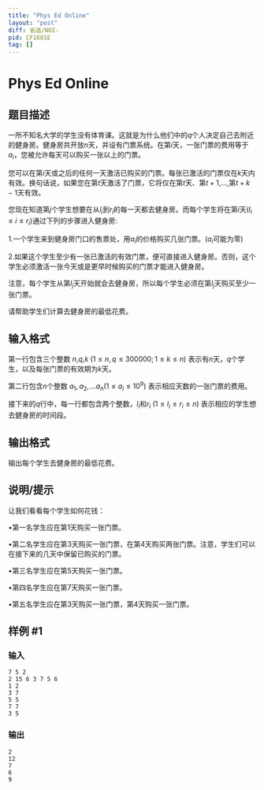 ```yaml
---
title: "Phys Ed Online"
layout: "post"
diff: 省选/NOI-
pid: CF1601E
tag: []
---
```


# Phys Ed Online

## 题目描述

一所不知名大学的学生没有体育课。这就是为什么他们中的$q$个人决定自己去附近的健身房。健身房共开放$n$天，并设有门票系统。在第$i$天，一张门票的费用等于$a_i$，您被允许每天可以购买一张以上的门票。

您可以在第$i$天或之后的任何一天激活已购买的门票。每张已激活的门票仅在$k$天内有效。换句话说，如果您在第$t$天激活了门票，它将仅在第$t$天、第$t+1$,...,第$t+k-1$天有效。

您现在知道第$j$个学生想要在从$l_i$到$r_i$的每一天都去健身房。而每个学生将在第$i$天$(l_i \le i \le r_i)$通过下列的步骤进入健身房:

$1.$一个学生来到健身房门口的售票处，用$a_i$的价格购买几张门票。($a_i$可能为零)

$2.$如果这个学生至少有一张已激活的有效门票，便可直接进入健身房。否则，这个学生必须激活一张今天或是更早时候购买的门票才能进入健身房。

注意，每个学生从第$l_j$天开始就会去健身房，所以每个学生必须在第$l_j$天购买至少一张门票。

请帮助学生们计算去健身房的最低花费。

## 输入格式

第一行包含三个整数
$n$,$q$,$k$
($1 \leqslant n,q \leqslant 300000;1\leqslant k \leqslant n$)
表示有$n$天，$q$个学生，以及每张门票的有效期为$k$天。

第二行包含$n$个整数
$a_1,a_2,...a_n(1 \leqslant a_i \leqslant 10^9)$
表示相应天数的一张门票的费用。

接下来的$q$行中，每一行都包含两个整数，$l_i$和$r_i$
($1 \leqslant l_i \leqslant r_i \leqslant n$)
表示相应的学生想去健身房的时间段。

## 输出格式

输出每个学生去健身房的最低花费。

## 说明/提示

让我们看看每个学生如何花钱：

$\bullet$第一名学生应在第$1$天购买一张门票。

$\bullet$第二名学生应在第$3$天购买一张门票，在第$4$天购买两张门票。注意，学生们可以在接下来的几天中保留已购买的门票。

$\bullet$第三名学生应在第$5$天购买一张门票。

$\bullet$第四名学生应在第$7$天购买一张门票。

$\bullet$第五名学生应在第$3$天购买一张门票，第$4$天购买一张门票。

## 样例 #1

### 输入

```
7 5 2
2 15 6 3 7 5 6
1 2
3 7
5 5
7 7
3 5
```

### 输出

```
2
12
7
6
9
```

